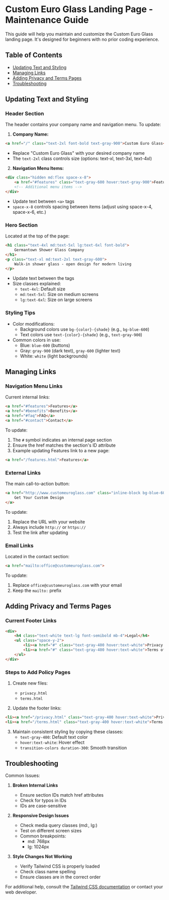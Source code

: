 # Custom Euro Glass Landing Page - Maintenance Guide

This guide will help you maintain and customize the Custom Euro Glass landing page. It's designed for beginners with no prior coding experience.

## Table of Contents
- [Updating Text and Styling](#updating-text-and-styling)
- [Managing Links](#managing-links)
- [Adding Privacy and Terms Pages](#adding-privacy-and-terms-pages)
- [Troubleshooting](#troubleshooting)

## Updating Text and Styling

### Header Section
The header contains your company name and navigation menu. To update:

1. **Company Name:**
```html
<a href="/" class="text-2xl font-bold text-gray-900">Custom Euro Glass</a>
```
- Replace "Custom Euro Glass" with your desired company name
- The `text-2xl` class controls size (options: text-xl, text-3xl, text-4xl)

2. **Navigation Menu Items:**
```html
<div class="hidden md:flex space-x-8">
    <a href="#features" class="text-gray-600 hover:text-gray-900">Features</a>
    <!-- Additional menu items -->
</div>
```
- Update text between `<a>` tags
- `space-x-8` controls spacing between items (adjust using space-x-4, space-x-6, etc.)

### Hero Section
Located at the top of the page:
```html
<h1 class="text-4xl md:text-5xl lg:text-6xl font-bold">
    Germantown Shower Glass Company
</h1>
<p class="text-xl md:text-2xl text-gray-600">
    Walk-in shower glass - open design for modern living
</p>
```
- Update text between the tags
- Size classes explained:
  - `text-4xl`: Default size
  - `md:text-5xl`: Size on medium screens
  - `lg:text-6xl`: Size on large screens

### Styling Tips
- Color modifications:
  - Background colors use `bg-{color}-{shade}` (e.g., `bg-blue-600`)
  - Text colors use `text-{color}-{shade}` (e.g., `text-gray-900`)
- Common colors in use:
  - Blue: `blue-600` (buttons)
  - Gray: `gray-900` (dark text), `gray-600` (lighter text)
  - White: `white` (light backgrounds)

## Managing Links

### Navigation Menu Links
Current internal links:
```html
<a href="#features">Features</a>
<a href="#benefits">Benefits</a>
<a href="#faq">FAQ</a>
<a href="#contact">Contact</a>
```
To update:
1. The `#` symbol indicates an internal page section
2. Ensure the href matches the section's ID attribute
3. Example updating Features link to a new page:
```html
<a href="/features.html">Features</a>
```

### External Links
The main call-to-action button:
```html
<a href="http://www.customeuroglass.com" class="inline-block bg-blue-600">
    Get Your Custom Design
</a>
```
To update:
1. Replace the URL with your website
2. Always include `http://` or `https://`
3. Test the link after updating

### Email Links
Located in the contact section:
```html
<a href="mailto:office@customeuroglass.com">
```
To update:
1. Replace `office@customeuroglass.com` with your email
2. Keep the `mailto:` prefix

## Adding Privacy and Terms Pages

### Current Footer Links
```html
<div>
    <h4 class="text-white text-lg font-semibold mb-4">Legal</h4>
    <ul class="space-y-2">
        <li><a href="#" class="text-gray-400 hover:text-white">Privacy Policy</a></li>
        <li><a href="#" class="text-gray-400 hover:text-white">Terms of Service</a></li>
    </ul>
</div>
```

### Steps to Add Policy Pages
1. Create new files:
   - `privacy.html`
   - `terms.html`

2. Update the footer links:
```html
<li><a href="/privacy.html" class="text-gray-400 hover:text-white">Privacy Policy</a></li>
<li><a href="/terms.html" class="text-gray-400 hover:text-white">Terms of Service</a></li>
```

3. Maintain consistent styling by copying these classes:
   - `text-gray-400`: Default text color
   - `hover:text-white`: Hover effect
   - `transition-colors duration-300`: Smooth transition

## Troubleshooting

Common Issues:
1. **Broken Internal Links**
   - Ensure section IDs match href attributes
   - Check for typos in IDs
   - IDs are case-sensitive

2. **Responsive Design Issues**
   - Check media query classes (md:, lg:)
   - Test on different screen sizes
   - Common breakpoints:
     - md: 768px
     - lg: 1024px

3. **Style Changes Not Working**
   - Verify Tailwind CSS is properly loaded
   - Check class name spelling
   - Ensure classes are in the correct order

For additional help, consult the [Tailwind CSS documentation](https://tailwindcss.com/docs) or contact your web developer.